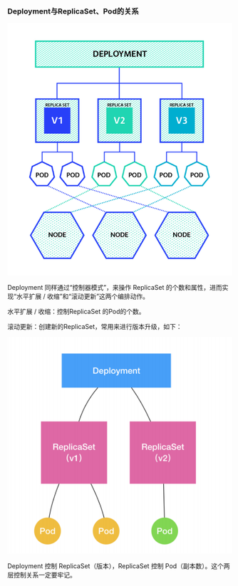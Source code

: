 ### Deployment与ReplicaSet、Pod的关系

![How Kubernetes Deployments Work – The New Stack](https://raw.githubusercontent.com/boatrainlsz/my-image-hosting/main/07751442-deployment.png)

Deployment 同样通过“控制器模式”，来操作 ReplicaSet 的个数和属性，进而实现“水平扩展 / 收缩”和“滚动更新”这两个编排动作。

水平扩展 / 收缩：控制ReplicaSet 的Pod的个数。

滚动更新：创建新的ReplicaSet，常用来进行版本升级，如下：

![image-20220307145237719](https://raw.githubusercontent.com/boatrainlsz/my-image-hosting/main/image-20220307145237719.png)

Deployment 控制 ReplicaSet（版本），ReplicaSet 控制 Pod（副本数）。这个两层控制关系一定要牢记。